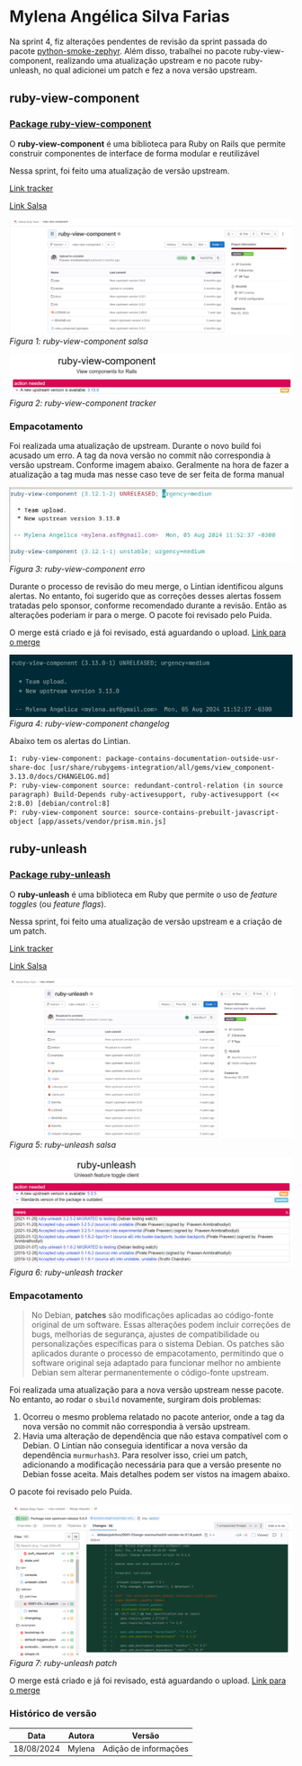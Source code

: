 # Mylena Angélica Silva Farias

  

Na sprint 4, fiz alterações pendentes de revisão da sprint passada do pacote [python-smoke-zephyr](https://mylena-angelica.github.io/Debian-GCES-24.1/sprint3/mylena3/). Além disso, trabalhei no pacote ruby-view-component, realizando uma atualização upstream e no pacote ruby-unleash, no qual adicionei um patch e fez a nova versão upstream.  

## **ruby-view-component**

### [Package ruby-view-component](https://salsa.debian.org/debian-brasilia-team/docs/-/issues/280)  

O **ruby-view-component** é uma biblioteca para Ruby on Rails que permite construir componentes de interface de forma modular e reutilizável 

Nessa sprint, foi feito uma atualização de versão upstream.

[Link tracker](https://tracker.debian.org/pkg/ruby-view-component)

[Link Salsa](https://salsa.debian.org/ruby-team/ruby-view-component)
  

![ruby-view-component salsa](../img/mylena/ruby-view-component-salsa.png)
*Figura 1: ruby-view-component salsa*  


![ruby-view-component tracker](../img/mylena/ruby-view-component-tracker.png)
*Figura 2: ruby-view-component tracker* 

### **Empacotamento**
Foi realizada uma atualização de upstream. Durante o novo build foi acusado um erro. A tag da nova versão no commit não correspondia à versão upstream. Conforme imagem abaixo. Geralmente na hora de fazer a atualização a tag muda mas nesse caso teve de ser feita de forma manual


![ruby-view-component erro](../img/mylena/ruby-view-component-erro.jpg)
*Figura 3: ruby-view-component erro*

Durante o processo de revisão do meu merge, o Lintian identificou alguns alertas. No entanto, foi sugerido que as correções desses alertas fossem tratadas pelo sponsor, conforme recomendado durante a revisão. Então as alterações poderiam ir para o merge. O pacote foi revisado pelo Puida.

O merge está criado e já foi revisado, está aguardando o upload. [Link para o merge](https://salsa.debian.org/ruby-team/ruby-view-component/-/merge_requests/1)

![ruby-view-component erro](../img/mylena/ruby-view-component-changelog.png)  
*Figura 4: ruby-view-component changelog*

 Abaixo tem os alertas do Lintian.

    I: ruby-view-component: package-contains-documentation-outside-usr-share-doc [usr/share/rubygems-integration/all/gems/view_component-3.13.0/docs/CHANGELOG.md]
    P: ruby-view-component source: redundant-control-relation (in source paragraph) Build-Depends ruby-activesupport, ruby-activesupport (<< 2:8.0) [debian/control:8]
    P: ruby-view-component source: source-contains-prebuilt-javascript-object [app/assets/vendor/prism.min.js]
      

## ruby-unleash

### [Package ruby-unleash](https://salsa.debian.org/debian-brasilia-team/docs/-/issues/281)

O **ruby-unleash** é uma biblioteca em Ruby que permite o uso de _feature toggles_ (ou _feature flags_). 

Nessa sprint, foi feito uma atualização de versão upstream e a criação de um patch.

[Link tracker](https://tracker.debian.org/pkg/ruby-unleash)

[Link Salsa](https://salsa.debian.org/ruby-team/ruby-unleash)

![ruby-unleash salsa](../img/mylena/ruby-unleash-salsa.png)
*Figura 5: ruby-unleash salsa*

![ruby-unleash tracker](../img/mylena/ruby-unleash-tracker.png)
*Figura 6: ruby-unleash tracker*
  

### Empacotamento

> No Debian, **patches** são modificações aplicadas ao código-fonte
> original de um software. Essas alterações podem incluir correções de
> bugs, melhorias de segurança, ajustes de compatibilidade ou
> personalizações específicas para o sistema Debian. Os patches são
> aplicados durante o processo de empacotamento, permitindo que o
> software original seja adaptado para funcionar melhor no ambiente
> Debian sem alterar permanentemente o código-fonte upstream.

Foi realizada uma atualização para a nova versão upstream nesse pacote. No entanto, ao rodar o `sbuild` novamente, surgiram dois problemas:

1.  Ocorreu o mesmo problema relatado no pacote anterior, onde a tag da nova versão no commit não correspondia à versão upstream.
2.  Havia uma alteração de dependência que não estava compatível com o Debian. O Lintian não conseguia identificar a nova versão da dependência `murmurhash3`. Para resolver isso, criei um patch, adicionando a modificação necessária para que a versão presente no Debian fosse aceita. Mais detalhes podem ser vistos na imagem abaixo.

O pacote foi revisado pelo Puida.

![ruby-unleash tracker](../img/mylena/ruby-unleash-patch.png)
*Figura 7: ruby-unleash patch*

O merge está criado e já foi revisado, está aguardando o upload. [Link para o merge](https://salsa.debian.org/ruby-team/ruby-unleash/-/merge_requests/7) 

### Histórico de versão

|Data|Autora|Versão|
|----|------|------|
| 18/08/2024 | Mylena | Adição de informações | 

